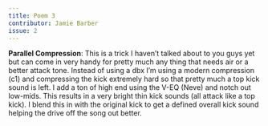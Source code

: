 ```yaml
---
title: Poem 3
contributor: Jamie Barber
issue: 2
---
```


**Parallel Compression**: This is a trick I haven’t talked about to
you guys yet but can come in very handy for pretty much any thing
that needs air or a better attack tone. Instead of using a dbx
I’m using a modern compression (c1) and compressing the kick
extremely hard so that pretty much a top kick sound is left. I
add a ton of high end using the V-EQ (Neve) and notch out
low-mids. This results in a very bright thin kick sounds (all
attack like a top kick). I blend this in with the original kick
to get a defined overall kick sound helping the drive off the
song out better.
